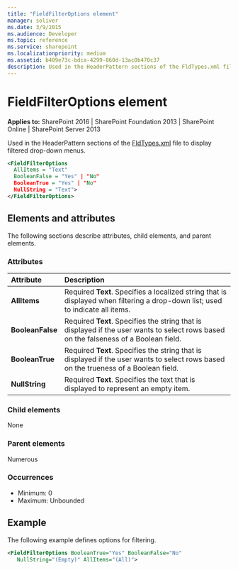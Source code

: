 ```yaml
---
title: "FieldFilterOptions element"
manager: soliver
ms.date: 3/9/2015
ms.audience: Developer
ms.topic: reference
ms.service: sharepoint
ms.localizationpriority: medium
ms.assetid: b409e73c-bdca-4299-860d-13ac0b470c37
description: Used in the HeaderPattern sections of the FldTypes.xml file to display filtered drop-down menus. 
---
```


# FieldFilterOptions element

**Applies to:** SharePoint 2016 | SharePoint Foundation 2013 | SharePoint Online | SharePoint Server 2013
  
Used in the HeaderPattern sections of the [FldTypes.xml](https://msdn.microsoft.com/library/8f8db866-03f8-4001-aae3-4c4102a7aed6%28Office.15%29.aspx) file to display filtered drop-down menus. 
  
```XML
<FieldFilterOptions
  AllItems = "Text"
  BooleanFalse = "Yes" | "No"
  BooleanTrue = "Yes" | "No"
  NullString = "Text">
</FieldFilterOptions>
```

## Elements and attributes

The following sections describe attributes, child elements, and parent elements.

### Attributes

|**Attribute**|**Description**|
|:-----|:-----|
|**AllItems** <br/> |Required **Text**. Specifies a localized string that is displayed when filtering a drop-down list; used to indicate all items.  <br/> |
|**BooleanFalse** <br/> |Required **Text**. Specifies the string that is displayed if the user wants to select rows based on the falseness of a Boolean field.  <br/> |
|**BooleanTrue** <br/> |Required **Text**. Specifies the string that is displayed if the user wants to select rows based on the trueness of a Boolean field.  <br/> |
|**NullString** <br/> |Required **Text**. Specifies the text that is displayed to represent an empty item.  <br/> |
   
### Child elements

None
   
### Parent elements

Numerous 
   
### Occurrences

- Minimum: 0
- Maximum: Unbounded  
   
## Example

The following example defines options for filtering.
  
```XML
<FieldFilterOptions BooleanTrue="Yes" BooleanFalse="No" 
   NullString="(Empty)" AllItems="(All)">
```


